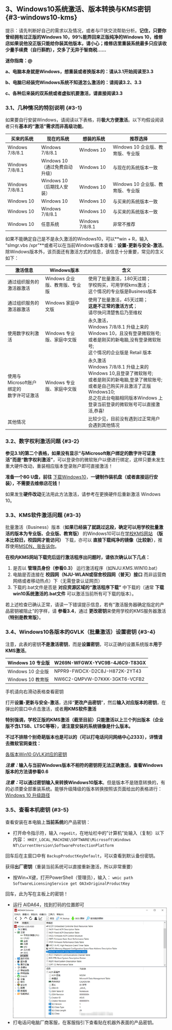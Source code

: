 ## 3、Windows10系统激活、版本转换与KMS密钥 {#3-windows10-kms}

提示：请先判断好自己的需求以及情况，或者与IT侠交流帮助分析。**记住，只要你曾经拥有过正版的Windows 10，99%能弄回来正版纯净的Windows 10，维修店如果说他没正版只能给你装其他版本，请小心；维修店里重装系统最多只应该收少量手续费（自行斟酌），交多了无异于智商税……**

**迷你指南：@**

**a、电脑本身就是Windows，想重装或者换版本的：请从3.1开始阅读至3.3**

**b、电脑已经装完Windows系统不知道怎么激活的：请阅读3.2、3.3**

**c、各种后来装的双系统或者虚拟机要激活，请直接阅读3.3**

### 3.1、几种情况的特别说明 {#3-1}

如果要自行安装Windows，请阅读以下表格，将**极大方便激活**。以下均假设阅读者只有**基本的“激活”需求而非高级功能**。

| **买来的系统** | **现在的系统** | **想装的系统** | **推荐选择** |
| --- | --- | --- | --- |
| Windows 7/8/8.1 | Windows 7/8/8.1 | Windows 10 | Windows 10 企业版、教育版、专业版|
| Windows 7/8/8.1 | Windows 10 <br>（通过免费自动升级） | Windows 10 | 与现在的系统版本一致 |
| Windows 7/8/8.1 | Windows 10 <br>（后期找人安装）| Windows 10 | Windows 10 企业版、教育版、专业版|
| Windows 10 | Windows 10 | Windows 10 | 与买来的系统版本一致 |
| Windows 10 | Windows 7/8/8.1 | Windows 10 | 与买来的系统版本一致 |
| Windows 10 | 任意系统 | Windows 7/8/8.1 | 非常不推荐 |

如果不能确定自己是不是永久激活的Windows10，可以**win + R，输入 “slmgr.vbs /xpr”**或者可以在当前Windows版本查看：**设置-更新与安全-激活**。除Windows版本外，该页面还有激活方式的信息，该信息十分重要，常见的含义如下：

| **激活信息** | **Windows版本** | **含义** |
| --- | --- | --- |
| 通过组织服务的激活器激活 | Windows 企业版、教育版、专业版| 使用了批量激活，180天过期；<br> 学校购买，可用学校kms激活；<br> 这个情况的专业版是Business版本|
| 通过组织服务的激活器激活 | Windows 家庭中文版 | 使用了批量激活，45天过期；<br> **这是不正常的激活方式**；<br> 请尽快问清楚售后乃至维权 |
| 使用数字权利激活 | Windows 专业版、家庭中文版 | 永久激活，<br> Windows 7/8/8.1 升级上来的Windows 10，且没有登录微软账号; <br> 或者是刚买的新电脑,没有登录微软账号; <br> 这个情况的企业版是 Retail 版本 |
| 使用与Microsoft账户绑定的 <br> 数字许可证激活 | Windows 专业版、家庭中文版 | 永久激活<br> Windows 7/8/8.1 升级上来的Windows 10,且登录了微软账号; <br> 或者是刚买的新电脑,登录了微软账号; <br> 或者是自己购买并且激活了正版Windows10; <br> 总之在此台电脑相同版本Windows 上登录当前登录的微软账号可以直接激活,恭喜! |
| 其他情况 |  | 比较少见，目前没有遇到过正常用户会遇到其他情况 |

### 3.2、数字权利激活问题 {#3-2}

**参见3.1的第二个表格，**如果没有显示**“与Microsoft账户绑定的数字许可证激活”**而是**“数字权利激活”**，可以登录你的微软账户以便进行绑定，这样只要未发生重大硬件改动，重装相应版本登录账户即可直接激活！

**准备一个8G U盘，前往** [下载Windows10](https://www.microsoft.com/zh-cn/software-download/windows10)，**一键制作装机盘（或者直接运行安装），不需要去维修店花钱！**

如果发生**硬件改动**无法用此方法激活，请参考在更换硬件后重新激活 Windows 10。

### 3.3、KMS软件激活问题 {#3-3}

批量激活（Business）版本（**如果已经装了就跳过这段，确定可以用学校批量激活的版本为专业版、企业版、教育版）** 的Windows10可以在[学校KMS网站](http://kms.nju.edu.cn) **（版本比较旧，校园网才能访问）** 下载，亦可以 **直接下载纯净的镜像（比较新）**，推荐使用[MSDN，我告诉你](http://msdn.itellyou.cn/)。

**在校内KMS网站下载完后运行激活程序出问题时，请依次确认以下几点：**

1.  是否以 **管理员身份（参看0.3）** 运行激活程序（如NJU.KMS.WIN10.bat）
2.  电脑是否连接在 **校园网（NJU-WLAN或宿舍校园网（普天）接口** 而非运营商网络或者移动热点）下（无需登录认证网页）
3.  下载的.bat文件是否是 **对应资源区域的“激活程序下载”** 中下载的（通常 **下载win10系统激活的.bat文件** 可以激活当前所有可下载的版本）。

若上述检查已确认正常，请读一下错误提示信息，若有“激活服务器确定指定的产品密钥被阻止”的字样，请 **参看3.4**，通过 **更改密钥**来使用学校的KMS服务器激活 **（特别是教育版）**。

### 3.4、Windows10各版本的GVLK（批量激活）设置密钥 {#3-4}

注意，此表的密钥**不是激活密钥**，而是**设置密钥**，可以正确的设置系统版本**用于KMS激活**。

| Windows 10 专业版 | W269N-WFGWX-YVC9B-4J6C9-T83GX |
| --- | --- |
| Windows 10 企业版 | NPPR9-FWDCX-D2C8J-H872K-2YT43 |
| Windows 10 教育版 | NW6C2-QMPVW-D7KKK-3GKT6-VCFB2 |

手机请向右滑动表格查看密钥

打开**设置-更新与安全-激活**，选择“**更改产品密钥**”，然后**输入对应版本的密钥**，在弹出的窗口中点击激活，或者**用KMS软件激活**

**特别强调，学校正版的KMS激活（截至目前）只能激活以上三个列出版本（企业版不含LTSB、LTSC等等），请注意安装的系统镜像是什么版本。**

**不过不排除个别奇葩版本也是可以的（可以打电话问问网络中心2333），详情请去微软官网查找：**

[各版本Win10 GVLK对应的密钥](https://docs.microsoft.com/en-us/windows-server/get-started/kmsclientkeys)

**_注意：_**输入与当前Windows版本不相符的密钥将无法正确激活，查看Windows版本的方法请**参看0.6**

**_注意：_**可以**通过密钥输入来转换Windows10版本**。但是版本不是随意转换的，有的必须要全部重装系统。能够升级降级的版本转换按照该页面给出的表格进行：[Windows 10 升级路径](https://docs.microsoft.com/zh-cn/windows/deployment/upgrade/windows-10-upgrade-paths)

### 3.5、查看本机密钥 {#3-5}

查看安装在本电脑上**当前系统**的产品密钥：

*   打开命令指示符，输入 `` regedit ``，在地址栏中的”计算机”处输入（复制）以下内容：
    ``` HKEY_LOCAL_MACHINE\SOFTWARE\Microsoft\Windows NT\CurrentVersion\SoftwareProtectionPlatform ```

回车后在主窗口中有 `` BackupProductKeyDefault ``，可以查看到默认备份密钥。

获得**出厂密钥**（重装当前系统可以直接重新激活，所以非常重要）

*   按Win+X键，打开PowerShell（管理员），输入：
    ``` wmic path SoftwareLicensingService get OA3xOriginalProductKey ```

回车，此为写在主板上的密钥！

*   运行 AIDA64，找到打码的位置即可
    ![AIDA64](../media/image1.png)
*   打电话问电脑厂商客服，在客服指引下查看贴在机器外表面的产品密钥。
